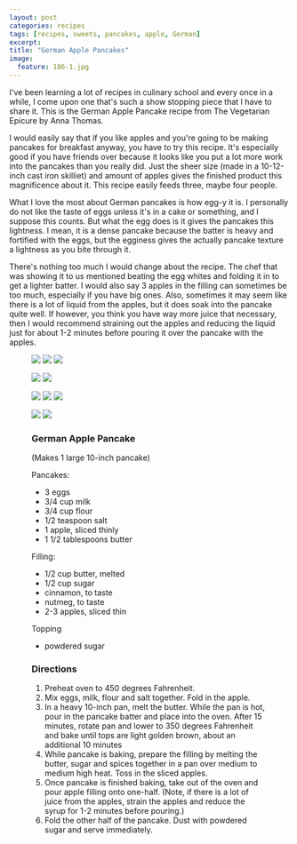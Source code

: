 ```yaml
---
layout: post
categories: recipes
tags: [recipes, sweets, pancakes, apple, German]
excerpt: 
title: "German Apple Pancakes"
image:
  feature: 186-1.jpg
---
```


I've been learning a lot of recipes in culinary school and every once in a while, I come upon one that's such a show stopping piece that I have to share it.  This is the German Apple Pancake recipe from The Vegetarian Epicure by Anna Thomas.  

I would easily say that if you like apples and you're going to be making pancakes for breakfast anyway, you have to try this recipe.  It's especially good if you have friends over because it looks like you put a lot more work into the pancakes than you really did. Just the sheer size (made in a 10-12-inch cast iron skilliet) and amount of apples gives the finished product this magnificence about it.  This recipe easily feeds three, maybe four people.

What I love the most about German pancakes is how egg-y it is.  I personally do not like the taste of eggs unless it's in a cake or something, and I suppose this counts.  But what the egg does is it gives the pancakes this lightness.  I mean, it is a dense pancake because the batter is heavy and fortified with the eggs, but the egginess gives the actually pancake texture a lightness as you bite through it.

There's nothing too much I would change about the recipe.  The chef that was showing it to us mentioned beating the egg whites and folding it in to get a lighter batter.  I would also say 3 apples in the filling can sometimes be too much, especially if you have big ones.  Also, sometimes it may seem like there is a lot of liquid from the apples, but it does soak into the pancake quite well.  If however, you think you have way more juice that necessary, then I would recommend straining out the apples and reducing the liquid just for about 1-2 minutes before pouring it over the pancake with the apples.


<figure class="third">
    <img src="/images/186-2.jpg">
    <img src="/images/186-3.jpg">
    <img src="/images/186-4.jpg">
</figure>

<figure class="half">
    <img src="/images/186-5.jpg">
    <img src="/images/186-6.jpg">
</figure>

<figure class="third">
   <img src="/images/186-8.jpg">
    <img src="/images/186-9.jpg">
    <img src="/images/186-10.jpg">

</figure>

<figure class="half">
    <img src="/images/186-11.jpg">
    <img src="/images/186-12.jpg">
</figure>




<figure class="ingredients" markdown="1">

### German Apple Pancake
(Makes 1 large 10-inch pancake)

Pancakes:

- 3 eggs
- 3/4 cup milk
- 3/4 cup flour
- 1/2 teaspoon salt
- 1 apple, sliced thinly
- 1 1/2 tablespoons butter


Filling:

- 1/2 cup butter, melted
- 1/2 cup sugar
- cinnamon, to taste
- nutmeg, to taste
- 2-3 apples, sliced thin


Topping

- powdered sugar



</figure>
<figure class="directions" markdown="1">

### Directions

1. Preheat oven to 450 degrees Fahrenheit.  
2. Mix eggs, milk, flour and salt together. Fold in the apple.
3. In a heavy 10-inch pan, melt the butter.  While the pan is hot, pour in the pancake batter and place into the oven.  After 15 minutes, rotate pan and lower to 350 degrees Fahrenheit and bake until tops are light golden brown, about an additional 10 minutes
3. While pancake is baking, prepare the filling by melting the butter, sugar and spices together in a pan over medium to medium high heat.  Toss in the sliced apples.
4. Once pancake is finished baking, take out of the oven and pour apple filling onto one-half.  (Note, if there is a lot of juice from the apples, strain the apples and reduce the syrup for 1-2 minutes before pouring.)
5. Fold the other half of the pancake.  Dust with powdered sugar and serve immediately.

</figure>
